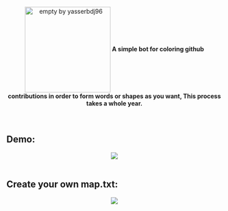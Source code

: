 <div align="center">
  <br><img align="center" height="200" src="https://raw.githubusercontent.com/yasserbdj96/empty/main/screenshot/logo.png" alt="empty by yasserbdj96">
  <strong>A simple bot for coloring github contributions in order to form words or shapes as you want, This process takes a whole year.</strong>
</div>
<br>

<br>
<h2>Demo:</h2>
<div align="center">
    <a href="https://raw.githubusercontent.com/yasserbdj96/empty/main/screenshot/screenshot.png" target="_blank"><img src="https://raw.githubusercontent.com/yasserbdj96/empty/main/screenshot/screenshot.png" /></a>
</div>

<br>
<h2>Create your own map.txt:</h2>
<div align="center">
    <a href="https://yasserbdj96.github.io/empty" target="_blank"><img src="https://raw.githubusercontent.com/yasserbdj96/empty/main/screenshot/screenshot1.png" /></a>
</div>